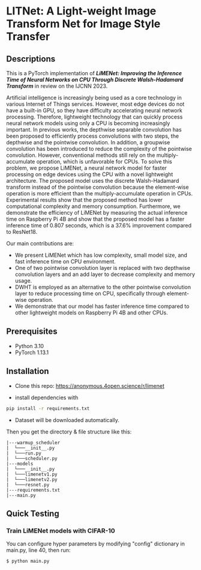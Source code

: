 # LITNet: A Light-weight Image Transform Net for Image Style Transfer

## Descriptions
This is a PyTorch implementation of ***LiMENet: Improving the Inference Time of Neural Networks on CPU Through Discrete Walsh-Hadamard Transform*** in review on the IJCNN 2023.

Artificial intelligence is increasingly being used as a core technology in various Internet of Things services.
However, most edge devices do not have a built-in GPU, so they have difficulty accelerating neural network processing.
Therefore, lightweight technology that can quickly process neural network models using only a CPU is becoming increasingly important.
In previous works, the depthwise separable convolution has been proposed to efficiently process convolutions with two steps, the depthwise and the pointwise convolution.
In addition, a groupwise convolution has been introduced to reduce the complexity of the pointwise convolution.
However, conventional methods still rely on the multiply-accumulate operation, which is unfavorable for CPUs.
To solve this problem, we propose LiMENet, a neural network model for faster processing on edge devices using the CPU with a novel lightweight architecture.
The proposed model uses the discrete Walsh-Hadamard transform instead of the pointwise convolution because the element-wise operation is more efficient than the multiply-accumulate operation in CPUs.
Experimental results show that the proposed method has lower computational complexity and memory consumption.
Furthermore, we demonstrate the efficiency of LiMENet by measuring the actual inference time on Raspberry Pi 4B and show that the proposed model has a faster inference time of 0.807 seconds, which is a 37.6% improvement compared to ResNet18.

Our main contributions are:
* We present LiMENet which has low complexity, small model size, and fast inference time on CPU environment.
* One of two pointwise convolution layer is replaced with two depthwise convolution layers and an add layer to decrease complexity and memory usage. 
* DWHT is employed as an alternative to the other pointwise convolution layer to reduce processing time on CPU, specifically through element-wise operation.  
* We demonstrate that our model has faster inference time compared to other lightweight models on Raspberry Pi 4B and other CPUs.


## Prerequisites
- Python 3.10
- PyTorch 1.13.1

<!-- ## Usage -->
## Installation
* Clone this repo: https://anonymous.4open.science/r/limenet

* install dependencies with 

```bash
pip install -r requirements.txt
```


* Dataset will be downloaded automatically.

Then you get the directory & file structure like this:

```
|---warmup_scheduler
|  └───__init__.py
|  └───run.py
|  └───scheduler.py
|---models
|  └───__init__.py
|  └───limenetv1.py
|  └───limenetv2.py
|  └───resnet.py
|---requirements.txt
|---main.py

```
## Quick Testing
### Train LiMENet models with CIFAR-10
You can configure hyper parameters by modifying "config" dictionary in main.py, line 40, then run:
```bash
$ python main.py
```
